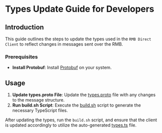 # Types Update Guide for Developers

## Introduction

This guide outlines the steps to update the types used in the `RMB Direct Client` to reflect changes in messages sent over the RMB.

### Prerequisites

- **Install Protobuf**: Install [Protobuf](https://grpc.io/docs/protoc-installation/) on your system.

## Usage

1. **Update types.proto File**: Update the [types.proto](lib/types.proto) file with any changes to the message structure.
2. **Run build.sh Script**: Execute the [build.sh](build.sh) script to generate the necessary TypeScript files.

After updating the types, run the `build.sh` script, and ensure that the client is updated accordingly to utilize the auto-generated [types.ts](lib/types/lib/types.ts) file.
